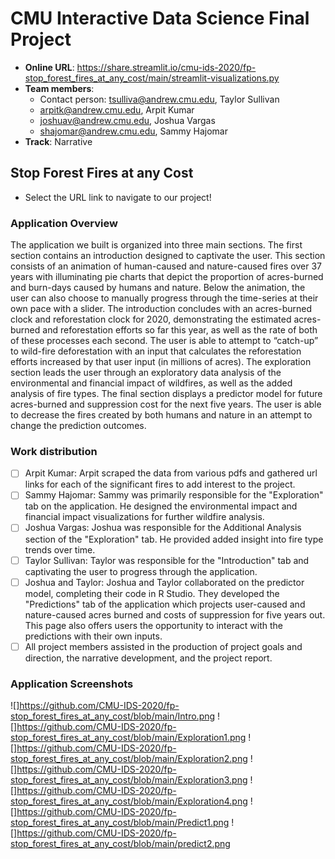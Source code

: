 # CMU Interactive Data Science Final Project

* **Online URL**: https://share.streamlit.io/cmu-ids-2020/fp-stop_forest_fires_at_any_cost/main/streamlit-visualizations.py
* **Team members**:
  * Contact person: tsulliva@andrew.cmu.edu, Taylor Sullivan
  * arpitk@andrew.cmu.edu, Arpit Kumar
  * joshuav@andrew.cmu.edu, Joshua Vargas
  * shajomar@andrew.cmu.edu, Sammy Hajomar
* **Track**: Narrative

## Stop Forest Fires at any Cost

- Select the URL link to navigate to our project!

### Application Overview
The application we built is organized into three main sections. The first section contains an introduction designed to captivate the user. This section consists of an animation of human-caused and nature-caused fires over 37 years with illuminating pie charts that depict the proportion of acres-burned and burn-days caused by humans and nature. Below the animation, the user can also choose to manually progress through the time-series at their own pace with a slider. The introduction concludes with an acres-burned clock and reforestation clock for 2020, demonstrating the estimated acres-burned and reforestation efforts so far this year, as well as the rate of both of these processes each second. The user is able to attempt to “catch-up” to wild-fire deforestation with an input that calculates the reforestation efforts increased by that user input (in millions of acres). The exploration section leads the user through an exploratory data analysis of the environmental and financial impact of wildfires, as well as the added analysis of fire types. The final section displays a predictor model for future acres-burned and suppression cost for the next five years. The user is able  to decrease the fires created by both humans and nature in an attempt to change the prediction outcomes. 

### Work distribution

- [ ] Arpit Kumar: Arpit scraped the data from various pdfs and gathered url links for each of the significant fires to add interest to the project. 
- [ ] Sammy Hajomar: Sammy was primarily responsible for the "Exploration" tab on the application. He designed the environmental impact and financial impact visualizations for further wildfire analysis. 
- [ ] Joshua Vargas: Joshua was responsible for the Additional Analysis section of the "Exploration" tab. He provided added insight into fire type trends over time. 
- [ ] Taylor Sullivan: Taylor was responsible for the "Introduction" tab and captivating the user to progress through the application.
- [ ] Joshua and Taylor: Joshua and Taylor collaborated on the predictor model, completing their code in R Studio. They developed the "Predictions" tab of the application which projects user-caused and nature-caused acres burned and costs of suppression for five years out. This page also offers users the opportunity to interact with the predictions with their own inputs. 
- [ ] All project members assisted in the production of project goals and direction, the narrative development, and the project report. 

### Application Screenshots
![]https://github.com/CMU-IDS-2020/fp-stop_forest_fires_at_any_cost/blob/main/Intro.png
![]https://github.com/CMU-IDS-2020/fp-stop_forest_fires_at_any_cost/blob/main/Exploration1.png
![]https://github.com/CMU-IDS-2020/fp-stop_forest_fires_at_any_cost/blob/main/Exploration2.png
![]https://github.com/CMU-IDS-2020/fp-stop_forest_fires_at_any_cost/blob/main/Exploration3.png
![]https://github.com/CMU-IDS-2020/fp-stop_forest_fires_at_any_cost/blob/main/Exploration4.png
![]https://github.com/CMU-IDS-2020/fp-stop_forest_fires_at_any_cost/blob/main/Predict1.png
![]https://github.com/CMU-IDS-2020/fp-stop_forest_fires_at_any_cost/blob/main/predict2.png

